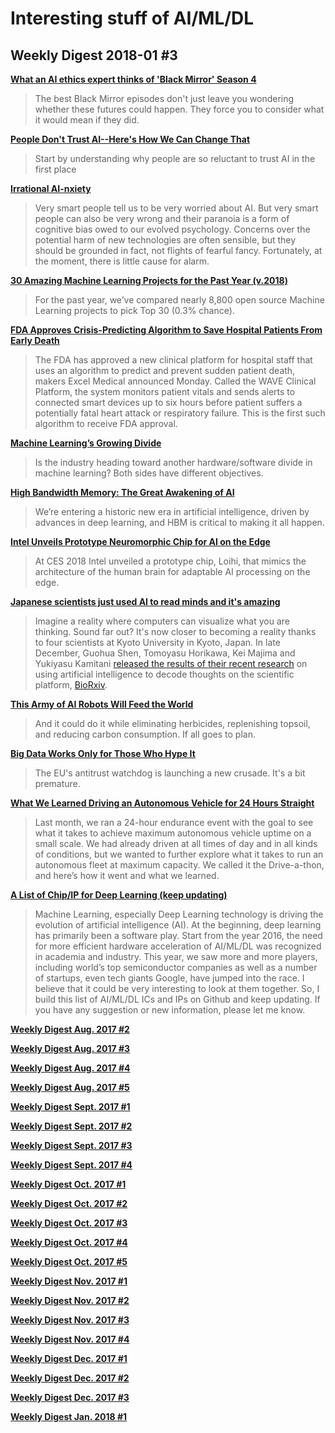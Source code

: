 # Interesting stuff of AI/ML/DL

## Weekly Digest 2018-01 \#3

**[What an AI ethics expert thinks of 'Black Mirror' Season 4](http://mashable.com/2018/01/12/black-mirror-ai-ethics-opinion)**
> The best Black Mirror episodes don't just leave you wondering whether these futures could happen. They force you to consider what it would mean if they did.

**[People Don't Trust AI--Here's How We Can Change That](https://www.scientificamerican.com/article/people-dont-trust-ai-heres-how-we-can-change-that/)**
> Start by understanding why people are so reluctant to trust AI in the first place

**[Irrational AI-nxiety](http://quillette.com/2017/12/14/irrational-ai-nxiety/)**
> Very smart people tell us to be very worried about AI. But very smart people can also be very wrong and their paranoia is a form of cognitive bias owed to our evolved psychology. Concerns over the potential harm of new technologies are often sensible, but they should be grounded in fact, not flights of fearful fancy. Fortunately, at the moment, there is little cause for alarm.

**[30 Amazing Machine Learning Projects for the Past Year (v.2018)](https://medium.mybridge.co/30-amazing-machine-learning-projects-for-the-past-year-v-2018-b853b8621ac7)**
> For the past year, we’ve compared nearly 8,800 open source Machine Learning projects to pick Top 30 (0.3% chance).

**[FDA Approves Crisis-Predicting Algorithm to Save Hospital Patients From Early Death](https://gizmodo.com/fda-approves-crisis-predicting-algorithm-to-save-hospit-1821909769)**
> The FDA has approved a new clinical platform for hospital staff that uses an algorithm to predict and prevent sudden patient death, makers Excel Medical announced Monday. Called the WAVE Clinical Platform, the system monitors patient vitals and sends alerts to connected smart devices up to six hours before patient suffers a potentially fatal heart attack or respiratory failure. This is the first such algorithm to receive FDA approval.

**[Machine Learning’s Growing Divide](https://semiengineering.com/machine-learnings-growing-divide/)**
> Is the industry heading toward another hardware/software divide in machine learning? Both sides have different objectives.

**[High Bandwidth Memory: The Great Awakening of AI](http://www.electronicdesign.com/industrial-automation/high-bandwidth-memory-great-awakening-ai)**
> We’re entering a historic new era in artificial intelligence, driven by advances in deep learning, and HBM is critical to making it all happen.

**[Intel Unveils Prototype Neuromorphic Chip for AI on the Edge](https://www.designnews.com/electronics-test/intel-unveils-prototype-neuromorphic-chip-ai-on-edge/92842399058097)**
> At CES 2018 Intel unveiled a prototype chip, Loihi, that mimics the architecture of the human brain for adaptable AI processing on the edge.

**[Japanese scientists just used AI to read minds and it's amazing](https://www.cnbc.com/2018/01/08/japanese-scientists-use-artificial-intelligence-to-decode-thoughts.html)**
> Imagine a reality where computers can visualize what you are thinking.
> Sound far out? It's now closer to becoming a reality thanks to four scientists at Kyoto University in Kyoto, Japan. In late December, Guohua Shen, Tomoyasu Horikawa, Kei Majima and Yukiyasu Kamitani [released the results of their recent research](https://www.biorxiv.org/content/biorxiv/early/2017/12/30/240317.full.pdf) on using artificial intelligence to decode thoughts on the scientific platform, [BioRxiv](https://www.biorxiv.org/).

**[This Army of AI Robots Will Feed the World](https://www.bloomberg.com/news/features/2018-01-11/this-army-of-ai-robots-will-feed-the-world)**
> And it could do it while eliminating herbicides, replenishing topsoil, and reducing carbon consumption. If all goes to plan.

**[Big Data Works Only for Those Who Hype It](https://www.bloomberg.com/view/articles/2018-01-05/big-data-works-only-for-those-who-hype-it)**
> The EU's antitrust watchdog is launching a new crusade. It's a bit premature.

**[What We Learned Driving an Autonomous Vehicle for 24 Hours Straight](https://medium.com/@drive.ai/what-we-learned-driving-an-autonomous-vehicle-for-24-hours-straight-587defe151bd)**
> Last month, we ran a 24-hour endurance event with the goal to see what it takes to achieve maximum autonomous vehicle uptime on a small scale. We had already driven at all times of day and in all kinds of conditions, but we wanted to further explore what it takes to run an autonomous fleet at maximum capacity. We called it the Drive-a-thon, and here’s how it went and what we learned.

**[A List of Chip/IP for Deep Learning (keep updating)](https://basicmi.github.io/Deep-Learning-Processor-List/)**
> Machine Learning, especially Deep Learning technology is driving the evolution of artificial intelligence (AI). At the beginning, deep learning has primarily been a software play. Start from the year 2016, the need for more efficient hardware acceleration of AI/ML/DL was recognized in academia and industry. This year, we saw more and more players, including world’s top semiconductor companies as well as a number of startups, even tech giants Google, have jumped into the race. I believe that it could be very interesting to look at them together. So, I build this list of AI/ML/DL ICs and IPs on Github and keep updating. If you have any suggestion or new information, please let me know.

**[Weekly Digest Aug. 2017 \#2](https://github.com/basicmi/Machine-Learning-Articles/blob/master/WeeklyDigest2017-08_2.md)**

**[Weekly Digest Aug. 2017 \#3](https://github.com/basicmi/Machine-Learning-Articles/blob/master/WeeklyDigest2017-08_3.md)**

**[Weekly Digest Aug. 2017 \#4](https://github.com/basicmi/Machine-Learning-Articles/blob/master/WeeklyDigest2017-08_4.md)**

**[Weekly Digest Aug. 2017 \#5](https://github.com/basicmi/Machine-Learning-Articles/blob/master/WeeklyDigest2017-08_5.md)**

**[Weekly Digest Sept. 2017 \#1](https://github.com/basicmi/Machine-Learning-Articles/blob/master/WeeklyDigest2017-09_1.md)**

**[Weekly Digest Sept. 2017 \#2](https://github.com/basicmi/Machine-Learning-Articles/blob/master/WeeklyDigest2017-09_2.md)**

**[Weekly Digest Sept. 2017 \#3](https://github.com/basicmi/Machine-Learning-Articles/blob/master/WeeklyDigest2017-09_3.md)**

**[Weekly Digest Sept. 2017 \#4](https://github.com/basicmi/Machine-Learning-Articles/blob/master/WeeklyDigest2017-09_4.md)**

**[Weekly Digest Oct. 2017 \#1](https://github.com/basicmi/Machine-Learning-Articles/blob/master/WeeklyDigest2017-10_1.md)**

**[Weekly Digest Oct. 2017 \#2](https://github.com/basicmi/Machine-Learning-Articles/blob/master/WeeklyDigest2017-10_2.md)**

**[Weekly Digest Oct. 2017 \#3](https://github.com/basicmi/Machine-Learning-Articles/blob/master/WeeklyDigest2017-10_3.md)**

**[Weekly Digest Oct. 2017 \#4](https://github.com/basicmi/Machine-Learning-Articles/blob/master/WeeklyDigest2017-10_4.md)**

**[Weekly Digest Oct. 2017 \#5](https://github.com/basicmi/Machine-Learning-Articles/blob/master/WeeklyDigest2017-10_5.md)**

**[Weekly Digest Nov. 2017 \#1](https://github.com/basicmi/Machine-Learning-Articles/blob/master/WeeklyDigest2017-11_1.md)**

**[Weekly Digest Nov. 2017 \#2](https://github.com/basicmi/Machine-Learning-Articles/blob/master/WeeklyDigest2017-11_2.md)**

**[Weekly Digest Nov. 2017 \#3](https://github.com/basicmi/Machine-Learning-Articles/blob/master/WeeklyDigest2017-11_3.md)**

**[Weekly Digest Nov. 2017 \#4](https://github.com/basicmi/Machine-Learning-Articles/blob/master/WeeklyDigest2017-11_4.md)**

**[Weekly Digest Dec. 2017 \#1](https://github.com/basicmi/Machine-Learning-Articles/blob/master/WeeklyDigest2017-12_1.md)**

**[Weekly Digest Dec. 2017 \#2](https://github.com/basicmi/Machine-Learning-Articles/blob/master/WeeklyDigest2017-12_2.md)**

**[Weekly Digest Dec. 2017 \#3](https://github.com/basicmi/Machine-Learning-Articles/blob/master/WeeklyDigest2017-12_3.md)**

**[Weekly Digest Jan. 2018 \#1](https://github.com/basicmi/Machine-Learning-Articles/blob/master/WeeklyDigest2018-01_1.md)**
